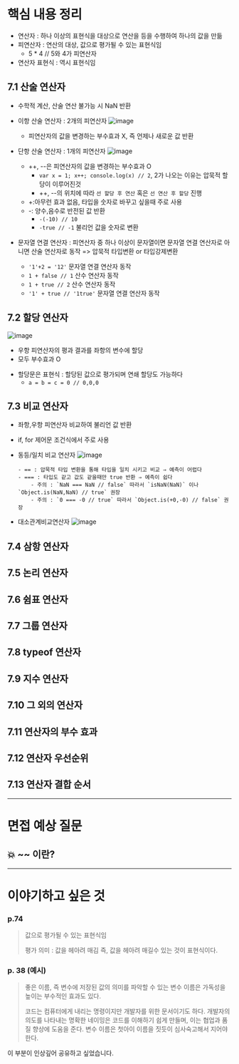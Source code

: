 # 핵심 내용 정리

- 연산자 : 하나 이상의 표현식을 대상으로 연산을 등을 수행하여 하나의 값을 만듦
- 피연산자 : 연산의 대상, 값으로 평가될 수 있는 표현식임
  - 5 \* 4 // 5와 4가 피연산자
- 연산자 표현식 : 역시 표현식임

## 7.1 산술 연산자

- 수학적 계산, 산술 연산 불가능 시 NaN 반환
- 이항 산술 연산자 : 2개의 피연산자
  ![image](https://github.com/KingJiwon/js_deep_dive/assets/84695884/a85651a2-bf11-4284-bca7-43807dd1bbc2)

  - 피연산자의 값을 변경하는 부수효과 X, 즉 언제나 새로운 값 반환
- 단항 산술 연산자 : 1개의 피연산자
 ![image](https://github.com/KingJiwon/js_deep_dive/assets/84695884/a79f7dd2-f145-4a0e-88cf-c4ea8a9cf905)

  - ++, --은 피연산자의 값을 변경하는 부수효과 O
    - `var x = 1; x++; console.log(x) // 2`,
      2가 나오는 이유는 압묵적 할당이 이루어진것
    - ++, --의 위치에 따라 `선 할당 후 연산` 혹은 `선 연산 후 할당` 진행
  - +:아무런 효과 없음, 타입을 숫자로 바꾸고 싶을때 주로 사용
  - -: 양수,음수로 반전된 값 반환
    - `-(-10) // 10`
    - `-true // -1` 불리언 값을 숫자로 변환
- 문자열 연결 연산자 : 피연산자 중 하나 이상이 문자열이면 문자열 연결 연산자로 아니면 산술 연산자로 동작 => 압묵적 타입변환 or 타입강제변환
  - `'1'+2 = '12'` 문자열 연결 연산자 동작
  - `1 + false // 1` 산수 연산자 동작
  - `1 + true // 2` 산수 연산자 동작
  - `'1' + true // '1true'` 문자열 연결 연산자 동작

## 7.2 할당 연산자

![image](https://github.com/KingJiwon/js_deep_dive/assets/84695884/2c1a4d5b-29d5-4828-97d5-20cf259d5475)


- 우항 피연산자의 평과 결과를 좌항의 변수에 할당
- 모두 부수효과 O

* 할당문은 표현식 : 할당된 값으로 평가되며 연쇄 할당도 가능하다
  - `a = b = c = 0 // 0,0,0`

## 7.3 비교 연산자

- 좌항,우항 피연산자 비교하여 불리언 값 반환
- if, for 제어문 조건식에서 주로 사용
- 동등/일치 비교 연산자
![image](https://github.com/KingJiwon/js_deep_dive/assets/84695884/bfdbfb5c-548d-4bdf-bf34-3d88f31149d9)

      - == : 압묵적 타입 변환을 통해 타입을 일치 시키고 비교 ⇒ 예측이 어렵다
      - === : 타입도 같고 값도 같을때만 true 반환 ⇒ 예측이 쉽다
          - 주의 : `NaN === NaN // false` 따라서 `isNaN(NaN)` 이나 `Object.is(NaN,NaN) // true` 권장
          - 주의 : `0 === -0 // true` 따라서 `Object.is(+0,-0) // false` 권장
- 대소관계비교연산자
 ![image](https://github.com/KingJiwon/js_deep_dive/assets/84695884/bf0103bf-9c8e-4758-8b11-59f931bd6b7e)


## 7.4 삼항 연산자

## 7.5 논리 연산자

## 7.6 쉼표 연산자

## 7.7 그룹 연산자

## 7.8 typeof 연산자

## 7.9 지수 연산자

## 7.10 그 외의 연산자

## 7.11 연산자의 부수 효과

## 7.12 연산자 우선순위

## 7.13 연산자 결합 순서

---

# 면접 예상 질문

## 💥 ~~ 이란?

---

# 이야기하고 싶은 것

### p.74

> 값으로 평가될 수 있는 표현식임
>
> 평가 의미 : 값을 헤아려 매김 즉, 값을 헤아려 매길수 있는 것이 표현식이다.

### p. 38 (예시)

> 좋은 이름, 즉 변수에 저장된 값의 의미를 파악할 수 있는 변수 이름은 가독성을 높이는 부수적인 효과도 있다.
>
> 코드는 컴퓨터에게 내리는 명령이지만 개발자를 위한 문서이기도 하다. 개발자의 의도를 나타내는 명확한 네이밍은 코드를 이해하기 쉽게 만들며, 이는 협업과 품질 향상에 도움을 준다. 변수 이름은 첫아이 이름을 짓듯이 심사숙고해서 지어야 한다.

이 부분이 인상깊어 공유하고 싶었습니다.
